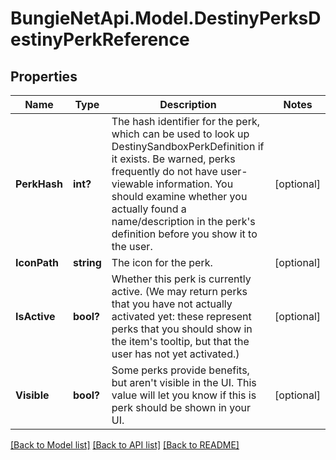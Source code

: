 # BungieNetApi.Model.DestinyPerksDestinyPerkReference
## Properties

Name | Type | Description | Notes
------------ | ------------- | ------------- | -------------
**PerkHash** | **int?** | The hash identifier for the perk, which can be used to look up DestinySandboxPerkDefinition if it exists. Be warned, perks frequently do not have user-viewable information. You should examine whether you actually found a name/description in the perk&#39;s definition before you show it to the user. | [optional] 
**IconPath** | **string** | The icon for the perk. | [optional] 
**IsActive** | **bool?** | Whether this perk is currently active. (We may return perks that you have not actually activated yet: these represent perks that you should show in the item&#39;s tooltip, but that the user has not yet activated.) | [optional] 
**Visible** | **bool?** | Some perks provide benefits, but aren&#39;t visible in the UI. This value will let you know if this is perk should be shown in your UI. | [optional] 

[[Back to Model list]](../README.md#documentation-for-models) [[Back to API list]](../README.md#documentation-for-api-endpoints) [[Back to README]](../README.md)


